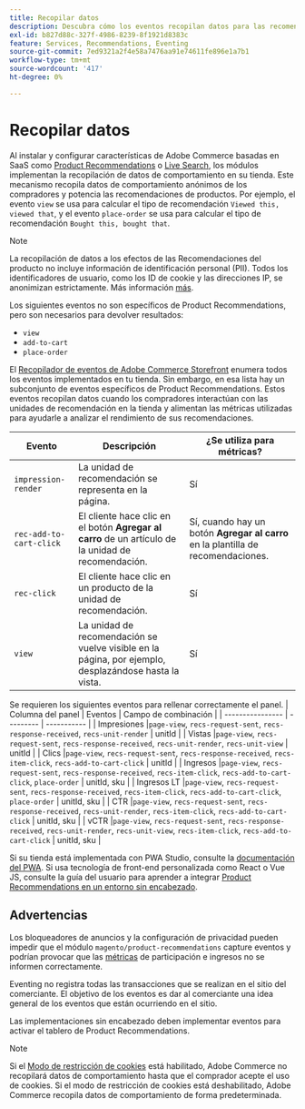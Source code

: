 ```yaml
---
title: Recopilar datos
description: Descubra cómo los eventos recopilan datos para las recomendaciones de productos.
exl-id: b827d88c-327f-4986-8239-8f1921d8383c
feature: Services, Recommendations, Eventing
source-git-commit: 7ed9321a2f4e58a7476aa91e74611fe896e1a7b1
workflow-type: tm+mt
source-wordcount: '417'
ht-degree: 0%

---
```


# Recopilar datos

Al instalar y configurar características de Adobe Commerce basadas en SaaS como [Product Recommendations](install-configure.md) o [Live Search](https://experienceleague.adobe.com/docs/commerce-merchant-services/live-search/onboard/install.html), los módulos implementan la recopilación de datos de comportamiento en su tienda. Este mecanismo recopila datos de comportamiento anónimos de los compradores y potencia las recomendaciones de productos. Por ejemplo, el evento `view` se usa para calcular el tipo de recomendación `Viewed this, viewed that`, y el evento `place-order` se usa para calcular el tipo de recomendación `Bought this, bought that`.

>[!NOTE]
>
>La recopilación de datos a los efectos de las Recomendaciones del producto no incluye información de identificación personal (PII). Todos los identificadores de usuario, como los ID de cookie y las direcciones IP, se anonimizan estrictamente. Más información [más](https://www.adobe.com/privacy/experience-cloud.html).

Los siguientes eventos no son específicos de Product Recommendations, pero son necesarios para devolver resultados:

- `view`
- `add-to-cart`
- `place-order`

El [Recopilador de eventos de Adobe Commerce Storefront](https://developer.adobe.com/commerce/services/shared-services/storefront-events/collector/#quick-start) enumera todos los eventos implementados en tu tienda. Sin embargo, en esa lista hay un subconjunto de eventos específicos de Product Recommendations. Estos eventos recopilan datos cuando los compradores interactúan con las unidades de recomendación en la tienda y alimentan las métricas utilizadas para ayudarle a analizar el rendimiento de sus recomendaciones.

| Evento | Descripción | ¿Se utiliza para métricas? |
| --- | --- | --- |
| `impression-render` | La unidad de recomendación se representa en la página. | Sí |
| `rec-add-to-cart-click` | El cliente hace clic en el botón **Agregar al carro** de un artículo de la unidad de recomendación. | Sí, cuando hay un botón **Agregar al carro** en la plantilla de recomendaciones. |
| `rec-click` | El cliente hace clic en un producto de la unidad de recomendación. | Sí |
| `view` | La unidad de recomendación se vuelve visible en la página, por ejemplo, desplazándose hasta la vista. | Sí |

Se requieren los siguientes eventos para rellenar correctamente el panel.
| Columna del panel | Eventos    | Campo de combinación  |
| ---------------- | --------- | ----------- |
| Impresiones      |`page-view`, `recs-request-sent`, `recs-response-received`, `recs-unit-render` | unitId  |
| Vistas            |`page-view`, `recs-request-sent`, `recs-response-received`, `recs-unit-render`, `recs-unit-view` | unitId  |
| Clics           |`page-view`, `recs-request-sent`, `recs-response-received`, `recs-item-click`, `recs-add-to-cart-click`    | unitId  |
| Ingresos          |`page-view`, `recs-request-sent`, `recs-response-received`, `recs-item-click`, `recs-add-to-cart-click`, `place-order` | unitId, sku |
| Ingresos LT       |`page-view`, `recs-request-sent`, `recs-response-received`, `recs-item-click`, `recs-add-to-cart-click`, `place-order` | unitId, sku |
| CTR              |`page-view`, `recs-request-sent`, `recs-response-received`, `recs-unit-render`, `recs-item-click`, `recs-add-to-cart-click`  | unitId, sku |
| vCTR             |`page-view`, `recs-request-sent`, `recs-response-received`, `recs-unit-render`, `recs-unit-view`, `recs-item-click`, `recs-add-to-cart-click` | unitId, sku |

Si su tienda está implementada con PWA Studio, consulte la [documentación del PWA](https://developer.adobe.com/commerce/pwa-studio/integrations/product-recommendations/). Si usa tecnología de front-end personalizada como React o Vue JS, consulte la guía del usuario para aprender a integrar [Product Recommendations en un entorno sin encabezado](headless.md).

## Advertencias

Los bloqueadores de anuncios y la configuración de privacidad pueden impedir que el módulo `magento/product-recommendations` capture eventos y podrían provocar que las [métricas](workspace.md) de participación e ingresos no se informen correctamente.

Eventing no registra todas las transacciones que se realizan en el sitio del comerciante. El objetivo de los eventos es dar al comerciante una idea general de los eventos que están ocurriendo en el sitio.

Las implementaciones sin encabezado deben implementar eventos para activar el tablero de Product Recommendations.

>[!NOTE]
>
>Si el [Modo de restricción de cookies](https://experienceleague.adobe.com/docs/commerce-admin/start/compliance/privacy/compliance-cookie-law.html) está habilitado, Adobe Commerce no recopilará datos de comportamiento hasta que el comprador acepte el uso de cookies. Si el modo de restricción de cookies está deshabilitado, Adobe Commerce recopila datos de comportamiento de forma predeterminada.
